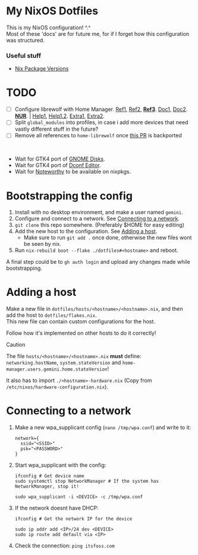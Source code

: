 # My NixOS Dotfiles
This is my NixOS configuration! ^.^ \
Most of these 'docs' are for future me, for if I forget how this configuration was structured.

### Useful stuff
- [Nix Package Versions](https://lazamar.co.uk/nix-versions)

# TODO
- [ ] Configure librewolf with Home Manager. [Ref1](https://github.com/Misterio77/nix-config/blob/main/home/gabriel/features/desktop/common/firefox.nix), [Ref2](https://gitlab.com/usmcamp0811/dotfiles/-/blob/fb584a888680ff909319efdcbf33d863d0c00eaa/modules/home/apps/firefox/default.nix), **[Ref3](https://github.com/nix-community/home-manager/issues/6154)**. [Doc1](https://nix-community.github.io/home-manager/options.xhtml#opt-programs.librewolf.settings), [Doc2](https://librewolf.net/docs/settings/). **[NUR](https://nur.nix-community.org/documentation/#using-the-flake-in-nixos)**. | [Help1](https://nixos.wiki/wiki/Librewolf#System-wide), [Help1.2](https://mynixos.com/home-manager/option/programs.firefox.package). [Extra1](https://github.com/nix-community/home-manager/pull/5128), [Extra2](https://github.com/nix-community/home-manager/pull/5684).
- [ ] Split `global_modules` into profiles, in case i add more devices that need vastly different stuff in the future?
- [ ] Remove all references to `home-librewolf` once [this PR](https://github.com/nix-community/home-manager/pull/5684) is backported

<br>

- Wait for GTK4 port of [GNOME Disks](https://gitlab.gnome.org/GNOME/gnome-disk-utility/-/merge_requests/91).
- Wait for GTK4 port of [Dconf Editor](https://gitlab.gnome.org/GNOME/dconf-editor/-/merge_requests/44).
- Wait for [Noteworthy](https://github.com/SeaDve/Noteworthy) to be available on nixpkgs.

# Bootstrapping the config
1. Install with no desktop environment, and make a user named `gemini`.
2. Configure and connect to a network. See [Connecting to a network](#connecting-to-a-network).
4. `git clone` this repo somewhere. (Preferably $HOME for easy editing)
5. Add the new host to the configuration. See [Adding a host](#adding-a-host).
   - Make sure to run `git add .` once done, otherwise the new files wont be seen by nix.
6. Run `nix-rebuild boot --flake ./dotfiles#<hostname>` and reboot.

A final step could be to `gh auth login` and upload any changes made while bootstrapping.

# Adding a host
Make a new file in `dotfiles/hosts/<hostname>/<hostname>.nix`, and then add the host to `dotfiles/flakes.nix`. \
This new file can contain custom configurations for the host.

Follow how it's implemented on other hosts to do it correctly!

> [!CAUTION]
> The file `hosts/<hostname>/<hostname>.nix` **must** define: \
> `networking.hostName`, `system.stateVersion` and `home-manager.users.gemini.home.stateVersion`!
>
> It also has to import `./<hostname>-hardware.nix` (Copy from `/etc/nixos/hardware-configuration.nix`).

# Connecting to a network
   1. Make a new wpa_supplicant config (`nano /tmp/wpa.conf`) and write to it:
      ```
      network={
        ssid="<SSID>"
        psk="<PASSWORD>"
      }
      ```
   2. Start wpa_supplicant with the config:
      ```
      ifconfig # Get device name
      sudo systemctl stop NetworkManager # If the system has NetworkManager, stop it!
      
      sudo wpa_supplicant -i <DEVICE> -c /tmp/wpa.conf
      ```
   3. If the network doesnt have DHCP:
      ```
      ifconfig # Get the network IP for the device
      
      sudo ip addr add <IP>/24 dev <DEVICE>
      sudo ip route add default via <IP>
      ```
   4. Check the connection: `ping itsfoss.com`
